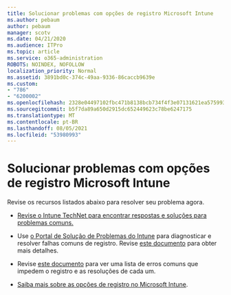 ```yaml
---
title: Solucionar problemas com opções de registro Microsoft Intune
ms.author: pebaum
author: pebaum
manager: scotv
ms.date: 04/21/2020
ms.audience: ITPro
ms.topic: article
ms.service: o365-administration
ROBOTS: NOINDEX, NOFOLLOW
localization_priority: Normal
ms.assetid: 3891bd0c-374c-49aa-9336-86caccb9639e
ms.custom:
- "786"
- "6200002"
ms.openlocfilehash: 2328e04497102fbc471b8138bcb734f4f3e07131621ea57599330ffdf545ab1d
ms.sourcegitcommit: b5f7da89a650d2915dc652449623c78be6247175
ms.translationtype: MT
ms.contentlocale: pt-BR
ms.lasthandoff: 08/05/2021
ms.locfileid: "53980993"
---
```

# <a name="troubleshoot-issues-with-enrollment-options-microsoft-intune"></a>Solucionar problemas com opções de registro Microsoft Intune

Revise os recursos listados abaixo para resolver seu problema agora.
  
- [Revise o Intune TechNet para encontrar respostas e soluções para problemas comuns.](https://social.technet.microsoft.com/Forums/home?category=microsoftintune&amp;filter=alltypes&amp;sort=lastpostdesc)

- Use [o Portal de Solução de Problemas do Intune](https://aka.ms/intunetroubleshooting) para diagnosticar e resolver falhas comuns de registro. Revise [este documento](https://docs.microsoft.com/intune/help-desk-operators) para obter mais detalhes.

- Revise [este documento](https://docs.microsoft.com/troubleshoot/mem/intune/troubleshoot-device-enrollment-in-intune) para ver uma lista de erros comuns que impedem o registro e as resoluções de cada um.

- [Saiba mais sobre as opções de registro no Microsoft Intune](https://docs.microsoft.com/intune/enrollment-options).
